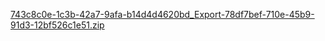 [743c8c0e-1c3b-42a7-9afa-b14d4d4620bd_Export-78df7bef-710e-45b9-91d3-12bf526c1e51.zip](https://github.com/dpsl0726/streamlit_test01/files/11504502/743c8c0e-1c3b-42a7-9afa-b14d4d4620bd_Export-78df7bef-710e-45b9-91d3-12bf526c1e51.zip)
